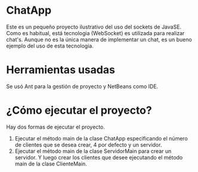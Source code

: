 # ChatApp
Este es un pequeño proyecto ilustrativo del uso del sockets de JavaSE. Como es habitual, está tecnologia (WebSocket) es utilizada para realizar chat's. Aunque no es la única manera de implementar un chat, es un bueno ejemplo del uso de esta tecnologia.

# Herramientas usadas
Se usó Ant para la gestión de proyecto y NetBeans como IDE.

# ¿Cómo ejecutar el proyecto?
Hay dos formas de ejecutar el proyecto.
1. Ejecutar el método main de la clase ChatApp especificando el número de clientes que se desea crear, 4 por defecto y un servidor.
2. Ejecutar el método main de la clase ServidorMain para crear un servidor. Y luego crear los clientes que desee ejecutando el método main de la clase ClienteMain.
